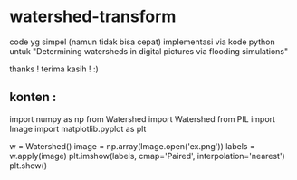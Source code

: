 # watershed-transform

code yg simpel (namun tidak bisa cepat) implementasi via kode python untuk "Determining watersheds in digital pictures via flooding simulations"


thanks ! terima kasih ! :)




konten :
------------------
import numpy as np
from Watershed import Watershed
from PIL import Image
import matplotlib.pyplot as plt

w = Watershed()
image = np.array(Image.open('ex.png'))
labels = w.apply(image)
plt.imshow(labels, cmap='Paired', interpolation='nearest')
plt.show()
